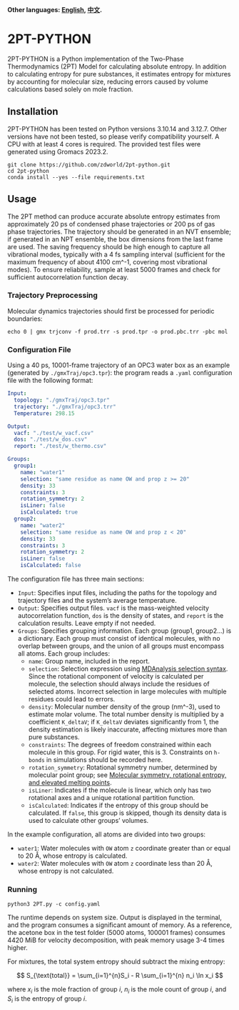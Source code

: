 **Other languages: [English](README.md), [中文](README_cn.md).**

# 2PT-PYTHON

2PT-PYTHON is a Python implementation of the Two-Phase Thermodynamics (2PT) Model for calculating absolute entropy. In addition to calculating entropy for pure substances, it estimates entropy for mixtures by accounting for molecular size, reducing errors caused by volume calculations based solely on mole fraction.

## Installation
2PT-PYTHON has been tested on Python versions 3.10.14 and 3.12.7. Other versions have not been tested, so please verify compatibility yourself. A CPU with at least 4 cores is required. The provided test files were generated using Gromacs 2023.2.

```shell
git clone https://github.com/zdworld/2pt-python.git
cd 2pt-python
conda install --yes --file requirements.txt
```

## Usage
The 2PT method can produce accurate absolute entropy estimates from approximately 20 ps of condensed phase trajectories or 200 ps of gas phase trajectories. The trajectory should be generated in an NVT ensemble; if generated in an NPT ensemble, the box dimensions from the last frame are used. The saving frequency should be high enough to capture all vibrational modes, typically with a 4 fs sampling interval (sufficient for the maximum frequency of about 4100 cm^-1, covering most vibrational modes). To ensure reliability, sample at least 5000 frames and check for sufficient autocorrelation function decay.

### Trajectory Preprocessing
Molecular dynamics trajectories should first be processed for periodic boundaries:

```shell
echo 0 | gmx trjconv -f prod.trr -s prod.tpr -o prod.pbc.trr -pbc mol
```

### Configuration File
Using a 40 ps, 10001-frame trajectory of an OPC3 water box as an example (generated by `./gmxTraj/opc3.tpr`): the program reads a `.yaml` configuration file with the following format:

```yaml
Input:
  topology: "./gmxTraj/opc3.tpr"
  trajectory: "./gmxTraj/opc3.trr"
  Temperature: 298.15

Output:
  vacf: "./test/w_vacf.csv"
  dos: "./test/w_dos.csv"
  report: "./test/w_thermo.csv"

Groups:
  group1:
    name: "water1"
    selection: "same residue as name OW and prop z >= 20"
    density: 33
    constraints: 3
    rotation_symmetry: 2
    isLiner: false
    isCalculated: true
  group2:
    name: "water2"
    selection: "same residue as name OW and prop z < 20"
    density: 33
    constraints: 3
    rotation_symmetry: 2
    isLiner: false
    isCalculated: false
```

The configuration file has three main sections:
- `Input`: Specifies input files, including the paths for the topology and trajectory files and the system’s average temperature.
- `Output`: Specifies output files. `vacf` is the mass-weighted velocity autocorrelation function, `dos` is the density of states, and `report` is the calculation results. Leave empty if not needed.
- `Groups`: Specifies grouping information. Each group (group1, group2...) is a dictionary. Each group must consist of identical molecules, with no overlap between groups, and the union of all groups must encompass all atoms. Each group includes:
  - `name`: Group name, included in the report.
  - `selection`: Selection expression using [MDAnalysis selection syntax](https://docs.mdanalysis.org/stable/documentation_pages/selections.html). Since the rotational component of velocity is calculated per molecule, the selection should always include the residues of selected atoms. Incorrect selection in large molecules with multiple residues could lead to errors.
  - `density`: Molecular number density of the group (nm^-3), used to estimate molar volume. The total number density is multiplied by a coefficient `K_deltaV`; if `K_deltaV` deviates significantly from 1, the density estimation is likely inaccurate, affecting mixtures more than pure substances.
  - `constraints`: The degrees of freedom constrained within each molecule in this group. For rigid water, this is 3. Constraints on `h-bonds` in simulations should be recorded here.
  - `rotation_symmetry`: Rotational symmetry number, determined by molecular point group; see [Molecular symmetry, rotational entropy, and elevated melting points](https://doi.org/10.1021/ie990588m).
  - `isLiner`: Indicates if the molecule is linear, which only has two rotational axes and a unique rotational partition function.
  - `isCalculated`: Indicates if the entropy of this group should be calculated. If `false`, this group is skipped, though its density data is used to calculate other groups’ volumes.

In the example configuration, all atoms are divided into two groups:
- `water1`: Water molecules with `OW` atom `z` coordinate greater than or equal to 20 Å, whose entropy is calculated.
- `water2`: Water molecules with `OW` atom `z` coordinate less than 20 Å, whose entropy is not calculated.

### Running
```shell
python3 2PT.py -c config.yaml
```

The runtime depends on system size. Output is displayed in the terminal, and the program consumes a significant amount of memory. As a reference, the acetone box in the test folder (5000 atoms, 100001 frames) consumes 4420 MiB for velocity decomposition, with peak memory usage 3-4 times higher.

For mixtures, the total system entropy should subtract the mixing entropy:

$$
S_{\text{total}} = \sum_{i=1}^{n}S_i - R \sum_{i=1}^{n} n_i \ln x_i
$$

where $x_i$ is the mole fraction of group $i$, $n_i$ is the mole count of group $i$, and $S_i$ is the entropy of group $i$.
